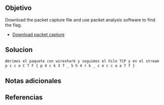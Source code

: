 ## Objetivo
Download the packet capture file and use packet analysis software to find the flag.

-   [Download packet capture](https://artifacts.picoctf.net/c/199/network-dump.flag.pcap)
## Solucion
```bash
Abrimos el paquete con wireshark y seguimos el hilo TCP y en el stream 0 esta la bandera 
p i c o C T F { p 4 c k 3 7 _ 5 h 4 r k _ c e c c a a 7 f }
```

## Notas adicionales

## Referencias